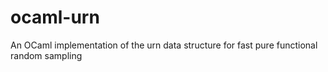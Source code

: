 # ocaml-urn
An OCaml implementation of the urn data structure for fast pure functional random sampling

